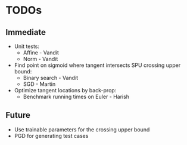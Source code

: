 # TODOs

## Immediate
* Unit tests:
  - Affine - Vandit
  - Norm - Vandit
* Find point on sigmoid where tangent intersects SPU crossing upper bound:
  - Binary search - Vandit
  - SGD - Martin
* Optimize tangent locations by back-prop:
  - Benchmark running times on Euler - Harish

## Future
* Use trainable parameters for the crossing upper bound
* PGD for generating test cases
